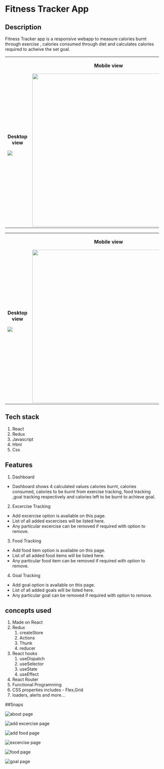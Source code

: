 # Fitness Tracker App

## Description
Fitness Tracker app is a responsive webapp to measure calories burnt through exercise , calories consumed through diet and calculates calories required to acheive the set goal.
<table>
<tr>
    <td>
        <p align="center"><strong>Desktop view</strong></p>
        <img src="https://github.com/Shreyannsh/fitness-trackerr/assets/111145568/e890b318-d597-48b5-befc-657d42a9e287"  />
    </td>
    <td>
        <p align="center"><strong>Mobile view</strong></p>
        <img width="500px" src="https://github.com/Shreyannsh/fitness-trackerr/assets/111145568/f92d3d49-2642-4236-80e4-597211c6db60"  />
    </td>
</tr>
</table>
<table>
<tr>
    <td>
        <p align="center"><strong>Desktop view</strong></p>
        <img src="https://github.com/Shreyannsh/fitness-trackerr/assets/111145568/60be9f55-e5c2-4b83-a8ea-76e2fcee3d6c"  />
    </td>
    <td>
        <p align="center"><strong>Mobile view</strong></p>
        <img width="500px" src="https://github.com/Shreyannsh/fitness-trackerr/assets/111145568/d1e33658-7945-4e1c-943c-0ebcba361f8b"  />
    </td>
</tr>
</table>

## Tech stack
1. React
2. Redux
3. Javascript
4. Html
5. Css

## Features

1. Dashboard
 - Dashboard shows 4 calculated values calories burnt, calories consumed, calories to be burnt from exercise tracking, food tracking ,goal tracking respectively and calories left to be burnt to achieve goal.

2. Excercise Tracking
 - Add excercise option is available on this page.
 - List of all added excercises will be listed here.
 - Any particular excercise can be removed if required with option to remove.

3. Food Tracking
 - Add food item option is available on this page.
 - List of all added food items will be listed here.
 - Any particular food item can be removed if required with option to remove.

4. Goal Tracking
 - Add goal option is available on this page.
 - List of all added goals will be listed here.
 - Any particular goal can be removed if required with option to remove.
   
## concepts used
1. Made on React
2. Redux
    1. createStore
    2. Actions
    3. Thunk
    4. reducer
4. React hooks 
    1. useDispatch
    2. useSelector
    3. useState
    4. useEffect
3. React Router
5. Functional Programming
6. CSS properties includes - Flex,Grid
7. loaders, alerts and more...


##Snaps

![about page](https://github.com/Shreyannsh/fitness-trackerr/assets/111145568/00dda0b4-9f9d-424d-b52d-b0abcc21030d)

![add excercise page](https://github.com/Shreyannsh/fitness-trackerr/assets/111145568/81f1743f-0066-44b4-a3b4-987c775e42e5)

![add food page](https://github.com/Shreyannsh/fitness-trackerr/assets/111145568/15eed2cc-1dc6-4f83-8ade-358ea70f3ad1)

![excercise page](https://github.com/Shreyannsh/fitness-trackerr/assets/111145568/3a328200-2f14-41f7-8933-0259788c761e)

![food page](https://github.com/Shreyannsh/fitness-trackerr/assets/111145568/2761a8ad-1181-42d1-b2c5-b94f52abec98)

![goal page](https://github.com/Shreyannsh/fitness-trackerr/assets/111145568/8cbb5e54-c2c1-4cba-8393-e618b23bc42c)
